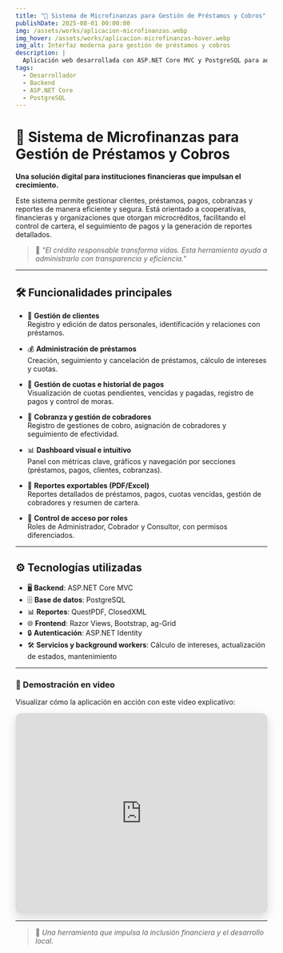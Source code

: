 ```yaml
---
title: "💸 Sistema de Microfinanzas para Gestión de Préstamos y Cobros"
publishDate: 2025-08-01 00:00:00
img: /assets/works/aplicacion-microfinanzas.webp
img_hover: /assets/works/aplicacion-microfinanzas-hover.webp
img_alt: Interfaz moderna para gestión de préstamos y cobros
description: |
  Aplicación web desarrollada con ASP.NET Core MVC y PostgreSQL para administrar préstamos, clientes, pagos, cobranzas y reportes en instituciones de microfinanzas.
tags:
  - Desarrollador
  - Backend
  - ASP.NET Core
  - PostgreSQL
---
```


# 💸 Sistema de Microfinanzas para Gestión de Préstamos y Cobros

**Una solución digital para instituciones financieras que impulsan el crecimiento.**

Este sistema permite gestionar clientes, préstamos, pagos, cobranzas y reportes de manera eficiente y segura. Está orientado a cooperativas, financieras y organizaciones que otorgan microcréditos, facilitando el control de cartera, el seguimiento de pagos y la generación de reportes detallados.

> 💬 *"El crédito responsable transforma vidas. Esta herramienta ayuda a administrarlo con transparencia y eficiencia."*

---

## 🛠️ Funcionalidades principales

- 👤 **Gestión de clientes**  
  Registro y edición de datos personales, identificación y relaciones con préstamos.

- 💰 **Administración de préstamos**  
  Creación, seguimiento y cancelación de préstamos, cálculo de intereses y cuotas.

- 📆 **Gestión de cuotas e historial de pagos**  
  Visualización de cuotas pendientes, vencidas y pagadas, registro de pagos y control de moras.

- 🏦 **Cobranza y gestión de cobradores**  
  Registro de gestiones de cobro, asignación de cobradores y seguimiento de efectividad.

- 📊 **Dashboard visual e intuitivo**  
  Panel con métricas clave, gráficos y navegación por secciones (préstamos, pagos, clientes, cobranzas).

- 📄 **Reportes exportables (PDF/Excel)**  
  Reportes detallados de préstamos, pagos, cuotas vencidas, gestión de cobradores y resumen de cartera.

- 🔐 **Control de acceso por roles**  
  Roles de Administrador, Cobrador y Consultor, con permisos diferenciados.

---

## ⚙️ Tecnologías utilizadas

- 🖥️ **Backend**: ASP.NET Core MVC  
- 🗄️ **Base de datos**: PostgreSQL  
- 📊 **Reportes**: QuestPDF, ClosedXML  
- 🌐 **Frontend**: Razor Views, Bootstrap, ag-Grid  
- 🔒 **Autenticación**: ASP.NET Identity  
- 🛠️ **Servicios y background workers**: Cálculo de intereses, actualización de estados, mantenimiento

---

### 🎥 Demostración en video

Visualizar cómo la aplicación en acción con este video explicativo:

<div style="max-width: 960px; margin: auto;">
  <iframe
    width="100%"
    height="400"
    src="https://www.youtube.com/embed/r6DKkGtRJu8"
    title="Video de YouTube"
    frameborder="0"
    allow="accelerometer; autoplay; clipboard-write; encrypted-media; gyroscope; picture-in-picture; web-share"
    style="border-radius: 12px; box-shadow: 0 8px 20px rgba(0, 0, 0, 0.15);"
  ></iframe>
</div>

---

> 🌟 *Una herramienta que impulsa la inclusión financiera y el desarrollo local.*


